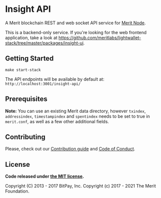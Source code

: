 # Insight API

A Merit blockchain REST and web socket API service for [Merit Node](https://github.com/meritlabs/lightwallet-stack/tree/master/packages/merit-node).

This is a backend-only service. If you're looking for the web frontend application, take a look at https://github.com/meritlabs/lightwallet-stack/tree/master/packages/insight-ui.

## Getting Started

```
make start-stack
```

The API endpoints will be available by default at: `http://localhost:3001/insight-api/`

## Prerequisites

**Note:** You can use an existing Merit data directory, however `txindex`, `addressindex`, `timestampindex` and `spentindex` needs to be set to true in `merit.conf`, as well as a few other additional fields.

## Contributing

Please, check out our [Contribution guide](https://github.com/meritlabs/lightwallet-stack/blob/master/CONTRIBUTING.md) and [Code of Conduct](https://github.com/meritlabs/lightwallet-stack/blob/master/CODE_OF_CONDUCT.md).

## License

**Code released under [the MIT license](https://github.com/meritlabs/lightwallet-stack/blob/master/LICENSE).**

Copyright (C) 2013 - 2017 BitPay, Inc.
Copyright (c) 2017 - 2021 The Merit Foundation.
